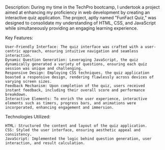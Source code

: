 Description:
During my time in the TechPro bootcamp, I undertook a project aimed at enhancing my proficiency in web development by creating an interactive quiz application. The project, aptly named "FunFact Quiz," was designed to consolidate my understanding of HTML, CSS, and JavaScript while simultaneously providing an engaging learning experience.

Key Features:

    User-Friendly Interface: The quiz interface was crafted with a user-centric approach, ensuring intuitive navigation and seamless interaction.
    Dynamic Question Generation: Leveraging JavaScript, the quiz dynamically generated a variety of questions, ensuring each quiz session was unique and challenging.
    Responsive Design: Employing CSS techniques, the quiz application boasted a responsive design, rendering flawlessly across devices of varying screen sizes.
    Feedback Mechanism: Upon completion of the quiz, users received instant feedback, including their overall score and performance breakdown.
    Interactive Elements: To enrich the user experience, interactive elements such as timers, progress bars, and animations were incorporated, enhancing engagement and immersion.

Technologies Utilized:

    HTML: Structured the content and layout of the quiz application.
    CSS: Styled the user interface, ensuring aesthetic appeal and consistency.
    JavaScript: Implemented the logic behind question generation, user interaction, and result calculation.
